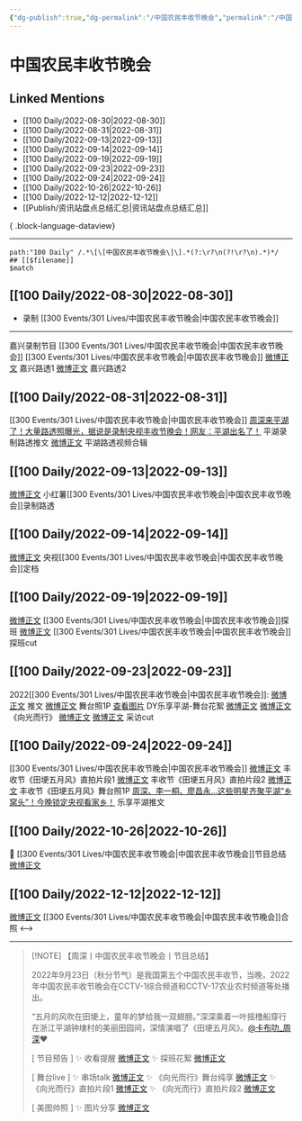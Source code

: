 ```yaml
---
{"dg-publish":true,"dg-permalink":"/中国农民丰收节晚会","permalink":"/中国农民丰收节晚会/","title":"中国农民丰收节晚会","tags":[null],"created":"2022-11-14T17:14:01.000+08:00","updated":"2023-08-24T18:42:15.617+08:00"}
---
```


# 中国农民丰收节晚会

## Linked Mentions
- [[100 Daily/2022-08-30\|2022-08-30]]
- [[100 Daily/2022-08-31\|2022-08-31]]
- [[100 Daily/2022-09-13\|2022-09-13]]
- [[100 Daily/2022-09-14\|2022-09-14]]
- [[100 Daily/2022-09-19\|2022-09-19]]
- [[100 Daily/2022-09-23\|2022-09-23]]
- [[100 Daily/2022-09-24\|2022-09-24]]
- [[100 Daily/2022-10-26\|2022-10-26]]
- [[100 Daily/2022-12-12\|2022-12-12]]
- [[Publish/资讯站盘点总结汇总\|资讯站盘点总结汇总]]

{ .block-language-dataview}

---

```expander
path:"100 Daily" /.*\[\[中国农民丰收节晚会\]\].*(?:\r?\n(?!\r?\n).*)*/
## [[$filename]]
$match
```
## [[100 Daily/2022-08-30\|2022-08-30]]
  - 录制 [[300 Events/301 Lives/中国农民丰收节晚会\|中国农民丰收节晚会]]
---
嘉兴录制节目 [[300 Events/301 Lives/中国农民丰收节晚会\|中国农民丰收节晚会]]
[[300 Events/301 Lives/中国农民丰收节晚会\|中国农民丰收节晚会]]
[微博正文](https://weibo.com/detail/4808292008731621) 嘉兴路透1
[微博正文](https://weibo.com/detail/4808297859777930) 嘉兴路透2

## [[100 Daily/2022-08-31\|2022-08-31]]
[[300 Events/301 Lives/中国农民丰收节晚会\|中国农民丰收节晚会]]
[周深来平湖了！大量路透照曝光，据说是录制央视丰收节晚会！网友：平湖出名了！](https://weibo.cn/sinaurl?u=https%3A%2F%2Fmp.weixin.qq.com%2Fs%2FDYbt14U4BxjV-nNMlghiug) 平湖录制路透推文
[微博正文](https://m.weibo.cn/5219918112/4808505753866655) 平湖路透视频合辑

## [[100 Daily/2022-09-13\|2022-09-13]]
[微博正文](https://m.weibo.cn/6475713579/4813318877611191) 小红薯[[300 Events/301 Lives/中国农民丰收节晚会\|中国农民丰收节晚会]]录制路透

## [[100 Daily/2022-09-14\|2022-09-14]]
[微博正文](https://m.weibo.cn/7211561239/4813622733704345) 央视[[300 Events/301 Lives/中国农民丰收节晚会\|中国农民丰收节晚会]]定档
## [[100 Daily/2022-09-19\|2022-09-19]]
[微博正文](https://m.weibo.cn/7298805480/4815351832117537) [[300 Events/301 Lives/中国农民丰收节晚会\|中国农民丰收节晚会]]探班
[微博正文](https://m.weibo.cn/6466290670/4815491790804936) [[300 Events/301 Lives/中国农民丰收节晚会\|中国农民丰收节晚会]]探班cut
## [[100 Daily/2022-09-23\|2022-09-23]]
2022[[300 Events/301 Lives/中国农民丰收节晚会\|中国农民丰收节晚会]]:
[微博正文](https://m.weibo.cn/2210168325/4816881435280756) 推文
[微博正文](https://m.weibo.cn/2429865523/4816895847172720) 舞台照1P
[查看图片](https://wx4.sinaimg.cn/large/0088n2Pggy1h6hc2v3mtrj30u01hdtac.jpg) DY乐享平湖-舞台花絮
[微博正文](https://m.weibo.cn/1371117067/4816957011924825) [微博正文](https://m.weibo.cn/6466290670/4816967695079380) 《向光而行》
[微博正文](https://m.weibo.cn/1371117067/4816957427158692) [微博正文](https://m.weibo.cn/6466290670/4816972984877976) 采访cut
## [[100 Daily/2022-09-24\|2022-09-24]]
[[300 Events/301 Lives/中国农民丰收节晚会\|中国农民丰收节晚会]]
[微博正文](https://weibo.com/6466290670/M7cyTq1m7) 丰收节《田埂五月风》直拍片段1
[微博正文](https://weibo.com/6466290670/M7cAUrO0i) 丰收节《田埂五月风》直拍片段2
[微博正文](https://weibo.com/6466290670/M7cCYkjN0) 丰收节《田埂五月风》舞台照1P
[周深、李一桐、廖昌永...这些明星齐聚平湖“乡窝头”！今晚锁定央视看家乡！](https://weibo.cn/sinaurl?u=https%3A%2F%2Fmp.weixin.qq.com%2Fs%2Fa2ELJcH7iq41vkJkPZOW1w) 乐享平湖推文
## [[100 Daily/2022-10-26\|2022-10-26]]
🌟 [[300 Events/301 Lives/中国农民丰收节晚会\|中国农民丰收节晚会]]节目总结 [微博正文](https://m.weibo.cn/6466290670/4828778267674171)
## [[100 Daily/2022-12-12\|2022-12-12]]
[微博正文](https://m.weibo.cn/2424752442/4845962595927861) [[300 Events/301 Lives/中国农民丰收节晚会\|中国农民丰收节晚会]]合照
<-->

---
>[!NOTE] 【周深丨中国农民丰收节晚会丨节目总结】
>
> 2022年9月23日（秋分节气）是我国第五个中国农民丰收节，当晚，2022年中国农民丰收节晚会在CCTV-1综合频道和CCTV-17农业农村频道等处播出。
>
> “五月的风吹在田埂上，童年的梦给我一双翅膀。”深深乘着一叶摇橹船穿行在浙江平湖钟埭村的美丽田园间，深情演唱了《田埂五月风》。[@卡布叻_周深](https://weibo.com/n/%E5%8D%A1%E5%B8%83%E5%8F%BB_%E5%91%A8%E6%B7%B1)❤️
>
> [ 节目预告 ]
> ✨ 收看提醒 [微博正文](https://m.weibo.cn/6466290670/4816921532306622)
> ✨ 探班花絮 [微博正文](https://m.weibo.cn/6466290670/4815491790804936)
>
> [ 舞台live ]
> ✨ 串场talk [微博正文](https://m.weibo.cn/6466290670/4816972984877976)
> ✨ 《向光而行》舞台纯享 [微博正文](https://m.weibo.cn/6466290670/4816967695079380)
> ✨ 《向光而行》直拍片段1 [微博正文](https://m.weibo.cn/6466290670/4817165876201743)
> ✨ 《向光而行》直拍片段2 [微博正文](https://m.weibo.cn/6466290670/4817167126627074)
>
> [ 美图帅照 ]
> ✨ 图片分享 [微博正文](https://m.weibo.cn/6466290670/4817168404842634)
